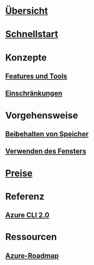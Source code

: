 # [Übersicht](overview.md)

# [Schnellstart](quickstart.md)

# Konzepte
## [Features und Tools](features.md)
## [Einschränkungen](limitations.md)

# Vorgehensweise
## [Beibehalten von Speicher](persisting-shell-storage.md)
## [Verwenden des Fensters](using-the-shell-window.md)

# [Preise](pricing.md)

# Referenz
## [Azure CLI 2.0](/cli/azure) 
# Ressourcen
## [Azure-Roadmap](https://azure.microsoft.com/roadmap/)
